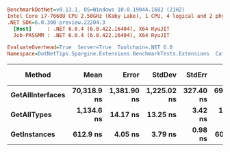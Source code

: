 ``` ini

BenchmarkDotNet=v0.13.1, OS=Windows 10.0.19044.1682 (21H2)
Intel Core i7-7660U CPU 2.50GHz (Kaby Lake), 1 CPU, 4 logical and 2 physical cores
.NET SDK=6.0.300-preview.22204.3
  [Host]     : .NET 6.0.4 (6.0.422.16404), X64 RyuJIT
  Job-PASGMM : .NET 6.0.4 (6.0.422.16404), X64 RyuJIT

EvaluateOverhead=True  Server=True  Toolchain=.NET 6.0  
Namespace=DotNetTips.Spargine.Extensions.BenchmarkTests.Extensions  Categories=Reflection  

```
|           Method |        Mean |       Error |      StdDev |    StdErr |         Min |          Q1 |      Median |          Q3 |         Max |        Op/s | CI99.9% Margin | Iterations | Kurtosis | MValue | Skewness | Rank | LogicalGroup | Baseline | Code Size |  Gen 0 | Allocated |
|----------------- |------------:|------------:|------------:|----------:|------------:|------------:|------------:|------------:|------------:|------------:|---------------:|-----------:|---------:|-------:|---------:|-----:|------------- |--------- |----------:|-------:|----------:|
| **GetAllInterfaces** | **70,318.9 ns** | **1,381.90 ns** | **1,225.02 ns** | **327.40 ns** | **69,217.3 ns** | **69,642.2 ns** | **69,872.4 ns** | **70,491.0 ns** | **73,089.3 ns** |    **14,220.9** |   **1,381.902 ns** |      **14.00** |    **3.625** |  **2.000** |   **1.4338** |    **3** |            ***** |       **No** |     **329 B** | **0.2441** |   **2,777 B** |
|      **GetAllTypes** |  **1,134.6 ns** |    **14.17 ns** |    **13.25 ns** |   **3.42 ns** |  **1,118.3 ns** |  **1,124.1 ns** |  **1,131.6 ns** |  **1,143.2 ns** |  **1,164.9 ns** |   **881,400.3** |      **14.166 ns** |      **15.00** |    **2.434** |  **2.000** |   **0.6344** |    **2** |            ***** |       **No** |     **286 B** | **0.0248** |     **240 B** |
|     **GetInstances** |    **612.9 ns** |     **4.05 ns** |     **3.79 ns** |   **0.98 ns** |    **608.1 ns** |    **609.5 ns** |    **612.7 ns** |    **615.2 ns** |    **620.5 ns** | **1,631,702.4** |       **4.055 ns** |      **15.00** |    **1.823** |  **2.000** |   **0.3881** |    **1** |            ***** |       **No** |     **118 B** | **0.0057** |      **56 B** |
